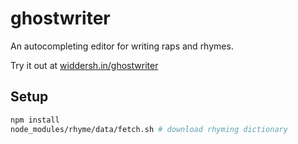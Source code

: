 # ghostwriter
An autocompleting editor for writing raps and rhymes.

Try it out at [widdersh.in/ghostwriter](http://widdersh.in/ghostwriter/)

Setup
----

```bash
npm install
node_modules/rhyme/data/fetch.sh # download rhyming dictionary
```
